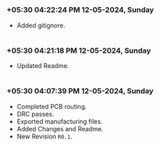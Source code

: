 

#
### **+05:30 04:22:24 PM 12-05-2024, Sunday**

  * Added gitignore.

#
### **+05:30 04:21:18 PM 12-05-2024, Sunday**

  * Updated Readme.

#
### **+05:30 04:07:39 PM 12-05-2024, Sunday**

  * Completed PCB routing.
  * DRC passes.
  * Exported manufacturing files.
  * Added Changes and Readme.
  * New Revision `R0.1`.

